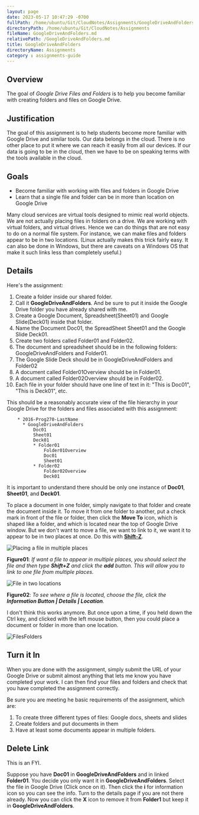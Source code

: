 ```yaml
---
layout: page
date: 2023-05-17 10:47:29 -0700
fullPath: /home/ubuntu/Git/CloudNotes/Assignments/GoogleDriveAndFolders.md
directoryPath: /home/ubuntu/Git/CloudNotes/Assignments
fileName: GoogleDriveAndFolders.md
relativePath: /GoogleDriveAndFolders.md
title: GoogleDriveAndFolders
directoryName: Assignments
category : assignments-guide
---
```


## Overview

The goal of *Google Drive Files and Folders* is to help you become familiar with creating folders and files on Google Drive.

Justification
---------------

The goal of this assignment is to help students become more familiar with Google Drive and similar tools. Our data belongs in the cloud. There is no other place to put it where we can reach it easily from all our devices. If our data is going to be in the cloud, then we have to be on speaking terms with the tools available in the cloud.

Goals
-----

- Become familiar with working with files and folders in Google Drive
- Learn that a single file and folder can be in more than location on Google Drive

Many cloud services are virtual tools designed to mimic real world objects. We are not actually placing files in folders on a drive. We are working with virtual folders, and virtual drives. Hence we can do things that are not easy to do on a normal file system. For instance, we can make files and folders appear to be in two locations. (Linux actually makes this trick fairly easy. It can also be done in Windows, but there are caveats on a Windows OS that make it such links less than completely useful.)

Details
-------

Here's the assignment:

1. Create a folder inside our shared folder.
1. Call it **GoogleDriveAndFolders**. And be sure to put it inside the Google Drive folder you have already shared with me.
2. Create a Google Document, Spreadsheet(Sheet01) and Google Slide(Deck01) inside that folder.
3. Name the Document Doc01, the SpreadSheet Sheet01 and the Google Slide Deck01.
4. Create two folders called Folder01 and Folder02.
5. The document and spreadsheet should be in the following folders: GoogleDriveAndFolders and Folder01.
6. The Google Slide Deck should be in GoogleDriveAndFolders and Folder02
7. A document called Folder01Overview should be in Folder01.
8. A document called Folder02Overview should be in Folder02.
9. Each file in your folder should have one line of text in it: "This is Doc01", "This is Deck01", etc.

This should be a reasonably accurate view of the file hierarchy in your Google Drive for the folders and files associated with this assignment:

```
    * 2016-Prog270-LastName
      * GoogleDriveAndFolders
          Doc01
          Sheet01
          Deck01
          * Folder01
              Folder01Overview
              Doc01
              Sheet01
          * Folder02
              Folder02Overview
              Deck01
```

It is important to understand there should be only one instance of **Doc01**, **Sheet01**, and **Deck01**.

To place a document in one folder, simply navigate to that folder and create the document inside it. To move it from one folder to another, put a check mark in front of the file or folder, then click the **Move To** icon, which is shaped like a folder, and which is located near the top of Google Drive window. But we don't want to move a file, we want to link to it, we want it to appear to be in two places at once. Do this with [**Shift-Z**][shift-z-add].

![Placing a file in multiple places](https://s3.amazonaws.com/bucket01.elvenware.com/images/google-drive-folders-01.jpg)

**Figure01**: _If want a file to appear in multiple places, you should select the file and then type **Shift+Z** and click the **add** button. This will allow you to link to one file from multiple places._

![File in two locations](https://s3.amazonaws.com/bucket01.elvenware.com/images/google-drive-and-folders-03.png)

**Figure02**: _To see where a file is located, choose the file, click the **Information Button | Details | Location**._

I don't think this works anymore. But once upon a time, if you held down the Ctrl key, and clicked with the left mouse button, then you could place a document or folder in more than one location.

![FilesFolders](http://elvenware.com/charlie/os/Android/images/GoogleDriveFilesFolders01.png)

[shift-z-add]: https://support.google.com/drive/answer/2563044?p=docslist_shortcuts&hl=en&visit_id=1-636127497193211095-2353456294&rd=1

Turn it In
----------

When you are done with the assignment, simply submit the URL of your Google Drive or submit almost anything that lets me know you have completed your work. I can then find your files and folders and check that you have completed the assignment correctly.

Be sure you are meeting he basic requirements of the assignment, which are:

1) To create three different types of files: Google docs, sheets and slides
2) Create folders and put documents in them
3) Have at least some documents appear in multiple folders.

## Delete Link

This is an FYI.

Suppose you have **Doc01** in **GoogleDriveAndFolders** and in linked **Folder01**. You decide you only want it in **GoogleDriveAndFolders**. Select the file in Google Drive (Click once on it). Then click the **i** for information icon so you can see the info. Turn to the details page if you are not there already. Now you can click the **X** icon to remove it from **Folder1** but keep it in **GoogleDriveAndFolders**.
